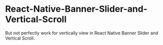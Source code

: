 # React-Native-Banner-Slider-and-Vertical-Scroll
But not perfectly work for vertically view in React Native Banner Slider and Vertical Scroll.
